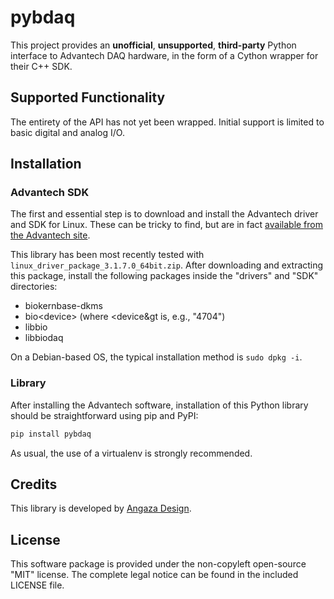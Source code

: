 pybdaq
======

This project provides an **unofficial**, **unsupported**, **third-party**
Python interface to Advantech DAQ hardware, in the form of a Cython wrapper for
their C++ SDK.

Supported Functionality
-----------------------

The entirety of the API has not yet been wrapped. Initial support is limited to
basic digital and analog I/O.

Installation
------------

### Advantech SDK

The first and essential step is to download and install the Advantech driver
and SDK for Linux. These can be tricky to find, but are in fact [available from
the Advantech
site](http://support.advantech.com.tw/Support/DownloadSRDetail_New.aspx?SR_ID=1-LXHFQJ&Doc_Source=Download).

This library has been most recently tested with
`linux_driver_package_3.1.7.0_64bit.zip`. After downloading and extracting this
package, install the following packages inside the "drivers" and "SDK"
directories:

* biokernbase-dkms
* bio&lt;device&gt; (where &lt;device&gt is, e.g., "4704")
* libbio<device>
* libbiodaq

On a Debian-based OS, the typical installation method is `sudo dpkg -i`.

### Library

After installing the Advantech software, installation of this Python library
should be straightforward using pip and PyPI:

```sh
pip install pybdaq
```

As usual, the use of a virtualenv is strongly recommended.

Credits
-------

This library is developed by [Angaza Design](http://www.angazadesign.com).

License
-------

This software package is provided under the non-copyleft open-source "MIT"
license. The complete legal notice can be found in the included LICENSE file.
